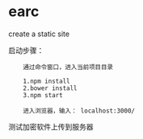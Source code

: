 # earc
 create a static site

启动步骤：

        通过命令窗口，进入当前项目目录
        
        1.npm install
        2.bower install
        3.npm start
        
        进入浏览器，输入： localhost:3000/
测试加密软件上传到服务器
        

